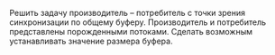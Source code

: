 Решить задачу  производитель – потребитель с точки зрения синхронизации по общему буферу. Производитель и потребитель представлены порожденными потоками. Сделать возможным устанавливать значение размера буфера.
